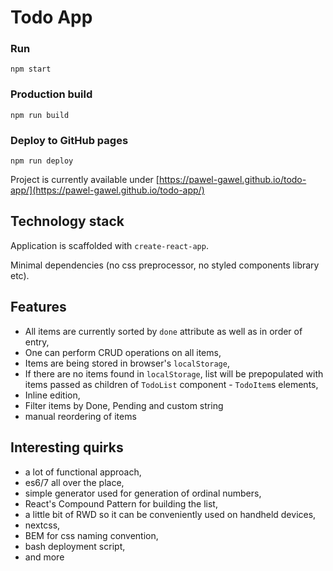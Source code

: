 # Todo App

### Run

```
npm start
```

### Production build

```
npm run build
```

### Deploy to GitHub pages

```
npm run deploy
```

Project is currently available under [https://pawel-gawel.github.io/todo-app/](https://pawel-gawel.github.io/todo-app/)

## Technology stack

Application is scaffolded with `create-react-app`.

Minimal dependencies (no css preprocessor, no styled components library etc).

## Features 

- All items are currently sorted by `done` attribute as well as in order of entry,
- One can perform CRUD operations on all items,
- Items are being stored in browser's `localStorage`,
- If there are no items found in `localStorage`, list will be prepopulated with items passed as children of `TodoList` component - `TodoItem`s elements,
- Inline edition,
- Filter items by Done, Pending and custom string
- manual reordering of items

## Interesting quirks
 - a lot of functional approach,
 - es6/7 all over the place,
 - simple generator used for generation of ordinal numbers,
 - React's Compound Pattern for building the list,
 - a little bit of RWD so it can be conveniently used on handheld devices,
 - nextcss,
 - BEM for css naming convention,
 - bash deployment script,
 - and more
